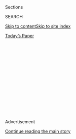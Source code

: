<div id="app">

<div>

<div>

<div>

<div class="NYTAppHideMasthead css-1q2w90k e1suatyy0">

<div class="section css-ui9rw0 e1suatyy2">

<div class="css-eph4ug er09x8g0">

<div class="css-6n7j50">

</div>

<span class="css-1dv1kvn">Sections</span>

<div class="css-10488qs">

<span class="css-1dv1kvn">SEARCH</span>

</div>

[Skip to content](#site-content)[Skip to site index](#site-index)

</div>

<div class="css-10698na e1huz5gh0">

</div>

</div>

<div id="masthead-bar-one" class="section hasLinks css-15hmgas e1csuq9d3">

<div class="css-uqyvli e1csuq9d0">

</div>

<div class="css-1uqjmks e1csuq9d1">

</div>

<div class="css-9e9ivx">

[](https://myaccount.nytimes.com/auth/login?response_type=cookie&client_id=vi)

</div>

<div class="css-1bvtpon e1csuq9d2">

[Today’s Paper](https://www.nytimes.com/section/todayspaper)

</div>

</div>

</div>

</div>

<div data-aria-hidden="false">

<div id="site-content" role="main">

<div>

<div class="css-1aor85t" style="opacity:0.000000001;z-index:-1;visibility:hidden">

<div class="css-1hqnpie">

<div class="css-epjblv">

<span class="css-17xtcya">[Opinion](/section/opinion)</span><span class="css-x15j1o">|</span><span class="css-fwqvlz">Market
Madness in the Pandemic</span>

</div>

<div class="css-k008qs">

<div class="css-1iwv8en">

<span class="css-18z7m18"></span>

<div>

</div>

</div>

<span class="css-1n6z4y">https://nyti.ms/2YH9LaE</span>

<div class="css-1705lsu">

<div class="css-4xjgmj">

<div class="css-4skfbu" role="toolbar" data-aria-label="Social Media Share buttons, Save button, and Comments Panel with current comment count" data-testid="share-tools">

  - 
  - 
  - 
  - 
    
    <div class="css-6n7j50">
    
    </div>

  - 
  - 

</div>

</div>

</div>

</div>

</div>

</div>

<div id="NYT_TOP_BANNER_REGION" class="css-13pd83m">

</div>

<div id="top-wrapper" class="css-1sy8kpn">

<div id="top-slug" class="css-l9onyx">

Advertisement

</div>

[Continue reading the main story](#after-top)

<div class="ad top-wrapper" style="text-align:center;height:100%;display:block;min-height:250px">

<div id="top" class="place-ad" data-position="top" data-size-key="top">

</div>

</div>

<div id="after-top">

</div>

</div>

<div>

<div class="css-v5btjw etb61u70">

<div class="css-v05ibm etb61u71">

[Opinion](/section/opinion)

</div>

</div>

<div id="sponsor-wrapper" class="css-1hyfx7x">

<div id="sponsor-slug" class="css-19vbshk">

Supported by

</div>

[Continue reading the main story](#after-sponsor)

<div id="sponsor" class="ad sponsor-wrapper" style="text-align:center;height:100%;display:block">

</div>

<div id="after-sponsor">

</div>

</div>

<div class="css-186x18t">

</div>

<div class="css-1vkm6nb ehdk2mb0">

# Market Madness in the Pandemic

</div>

Why are investors rushing to buy junk?

<div class="css-18e8msd">

<div class="css-vp77d3 epjyd6m0">

<div class="css-1p10dcb ey68jwv0" data-aria-hidden="true">

[![Paul
Krugman](https://static01.nyt.com/images/2018/04/02/opinion/paul-krugman/paul-krugman-thumbLarge.png
"Paul Krugman")](https://www.nytimes.com/by/paul-krugman)

</div>

<div class="css-1baulvz">

By [<span class="css-1baulvz last-byline" itemprop="name">Paul
Krugman</span>](https://www.nytimes.com/by/paul-krugman)

<div class="css-8atqhb">

Opinion Columnist

</div>

</div>

</div>

  - June 15, 2020

  - 
    
    <div class="css-4xjgmj">
    
    <div class="css-d8bdto" role="toolbar" data-aria-label="Social Media Share buttons, Save button, and Comments Panel with current comment count" data-testid="share-tools">
    
      - 
      - 
      - 
      - 
        
        <div class="css-6n7j50">
        
        </div>
    
      - 
      - 
    
    </div>
    
    </div>

</div>

<div class="css-79elbk" data-testid="photoviewer-wrapper">

<div class="css-z3e15g" data-testid="photoviewer-wrapper-hidden">

</div>

<div class="css-1a48zt4 ehw59r15" data-testid="photoviewer-children">

![<span class="css-16f3y1r e13ogyst0" data-aria-hidden="true">Hertz at
Hartsfield-Jackson Atlanta International Airport in
2018.</span><span class="css-cnj6d5 e1z0qqy90" itemprop="copyrightHolder"><span class="css-1ly73wi e1tej78p0">Credit...</span><span><span>John
Amis/Associated
Press</span></span></span>](https://static01.nyt.com/images/2020/06/15/opinion/15krugman1/merlin_147997977_1ccca318-b522-42e5-8f1c-9a68d1d0d9b0-articleLarge.jpg?quality=75&auto=webp&disable=upscale)

</div>

</div>

</div>

<div class="section meteredContent css-1r7ky0e" name="articleBody" itemprop="articleBody">

<div class="css-1fanzo5 StoryBodyCompanionColumn">

<div class="css-53u6y8">

After all these years, Hertz is No. 1 again. Not in market share: The
car-rental company is a [distant
second](https://www.statista.com/statistics/1022011/car-rental-companies-market-share-united-states/)
to Enterprise. But Hertz has become Exhibit \#1 of the madness that has
been sweeping the stock market in these times of Covid-19 — a madness
that may do considerable harm, not because stock prices themselves
matter all that much, but because Donald Trump and his minions treat the
stock market as a measure of their success.

About Hertz: Last month the company, which is deeply in debt and has
seen its business plunge amid the pandemic, filed for Chapter 11
protection. This is a form of bankruptcy that keeps a company operating
by restructuring its debts.

But while companies that enter Chapter 11 often survive, their
stockholders are normally wiped out. So Hertz stock should have become
more or less worthless.

Sure enough, Hertz’s [stock price](https://finance.yahoo.com/quote/HTZ/)
fell from more than $20 in February to less than $1 in early June. But
then a funny thing happened: Investors suddenly piled into the stock,
driving it up by more than 500 percent. And Hertz — in bankruptcy\! —
announced plans to raise money by [selling more
stock](https://www.marketwatch.com/story/hertz-seeks-bankruptcy-court-approval-to-offer-1-billion-in-stock-but-experts-expect-equity-to-be-wiped-out-2020-06-12).

</div>

</div>

<div class="css-1fanzo5 StoryBodyCompanionColumn">

<div class="css-53u6y8">

The Hertz story was just one example of a broader phenomenon. The run-up
[in stock
prices](https://fred.stlouisfed.org/graph/fredgraph.png?g=rDaj) that
took place between mid-May and Thursday’s sudden plummet was driven, to
an important extent, by investors rushing into very dubious companies —
what one observer called a “[flight to
crap](https://t.co/18VTGtR2rj?amp=1).”

<div class="css-1q1hscp">

<div class="css-1xk4eoy">

<div id="PK">

</div>

</div>

</div>

Stock markets never bear much relationship to the real economy, but
these days they don’t seem to have much to do with reality in general.

So what is going on in the market? Think of it as a play in three acts
(so far).

The first act was the huge decline that markets experienced as the
threat from Covid-19 became clear. This decline reflected justified
concerns about future profits, but it also reflected a developing
financial crisis: For a few weeks credit markets were seizing up pretty
much the same way they did in 2008.

The Federal Reserve, however, has been there and done that. It moved
quickly, buying bonds, establishing special lending facilities, and
essentially doing whatever it took to lubricate markets and keep money
flowing freely.

</div>

</div>

<div class="css-1fanzo5 StoryBodyCompanionColumn">

<div class="css-53u6y8">

The result was the second act of the play, a stock rebound that made up
about half of the losses from the initial plunge.

Up to that point the behavior of stock prices generally made sense. But
then came the third act, a surge in prices that eliminated most of the
previous losses and drove the Nasdaq to a new high. And this surge bore
all the usual signs of a bubble.

Robert Shiller, the world’s leading expert on such things, has [pointed
out](https://www.jstor.org/stable/3216841?seq=1#metadata_info_tab_contents)
that asset bubbles are, in effect, naturally occurring Ponzi schemes.
Early investors see big gains because later investors drive prices up,
inducing more people to buy in, and so on; the party continues until
something cuts off the flow of new money, and suddenly everything
crashes.

So it was with the recent stock surge. Encouraged by the Fed-induced
recovery of stocks from their March lows, some investors began buying.
Their optimism became a self-fulfilling prophecy, as initial gains led
more cautious investors to join in, driven by FOMO — fear of missing
out. It looked a lot like the dot-com bubble of the 1990s, except on a
vastly accelerated timetable.

Although there is [some
dispute](https://www.marketwatch.com/story/its-like-the-wild-west-in-the-stock-market-with-the-get-rich-crowd-vs-wall-st-pros-but-its-too-easy-to-blame-retail-investors-for-rampant-speculation-2020-06-13)
about how important they were, most of the evidence suggests that a
major role in this apparent bubble was played by small investors —
“retail bros” — pursuing get-rich-quick dreams. Some of these
exuberant investors were people who [normally bet on
sports](https://www.nytimes.com/2020/06/14/business/sports-gamblers-stocks-virus.html)
and were looking for an alternative source of excitement. And as the
Hertz example shows, they didn’t care much about quality.

Why didn’t large investors offset this apparent irrational exuberance by
selling stocks? As John Maynard Keynes [argued long
ago](http://gutenberg.net.au/ebooks03/0300071h/chap12.html), staid
investors who usually stabilize the market tend to abdicate judgment in
“abnormal times.” We are, you might say, in a time when the smart
money lacks all conviction, while the dumb money is filled with a
passionate intensity.

And now the bubble may — may — be bursting. But does any of this matter?

In a direct sense, not much. Stock prices surely have some impact on
business investment and consumer spending, but these effects are
probably small.

</div>

</div>

<div class="css-1fanzo5 StoryBodyCompanionColumn">

<div class="css-53u6y8">

But the Trump team sees stock prices as the ultimate measure of policy
success. Back in 2007 — on the eve of the Great Recession — Larry
Kudlow, who is now Trump’s top economist,
[declared](https://www.realclearpolitics.com/articles/2007/07/a_stock_market_vote_of_confide.html)
that things were going great, because the market was up, and stock
prices are “the best barometer of the health, wealth and security of a
nation.”

So the Trumpists took the rising market as validation for everything
they were doing — their push for early reopening even though the
coronavirus was by no means contained, their opposition to further
relief for unemployed workers. In other words, the irrational exuberance
of the retail bros may have enabled the irresponsibility of an
administration that didn’t want to deal with reality in the first place.

And while falling stocks may provoke a reconsideration, a lot of damage
has already been done.

*The Times is committed to publishing* [*a diversity of
letters*](https://www.nytimes.com/2019/01/31/opinion/letters/letters-to-editor-new-york-times-women.html)
*to the editor. We’d like to hear what you think about this or any of
our articles. Here are some*
[*tips*](https://help.nytimes.com/hc/en-us/articles/115014925288-How-to-submit-a-letter-to-the-editor)*.
And here’s our email:*
[*letters@nytimes.com*](mailto:letters@nytimes.com)*.*

*Follow The New York Times Opinion section on*
[*Facebook*](https://www.facebook.com/nytopinion)*,* [*Twitter
(@NYTopinion)*](http://twitter.com/NYTOpinion) *and*
[*Instagram*](https://www.instagram.com/nytopinion/)*.*

</div>

</div>

</div>

<div>

</div>

<div>

</div>

<div>

</div>

<div>

<div id="bottom-wrapper" class="css-1ede5it">

<div id="bottom-slug" class="css-l9onyx">

Advertisement

</div>

[Continue reading the main story](#after-bottom)

<div id="bottom" class="ad bottom-wrapper" style="text-align:center;height:100%;display:block;min-height:90px">

</div>

<div id="after-bottom">

</div>

</div>

</div>

</div>

</div>

## Site Index

<div>

</div>

## Site Information Navigation

  - [© <span>2020</span> <span>The New York Times
    Company</span>](https://help.nytimes.com/hc/en-us/articles/115014792127-Copyright-notice)

<!-- end list -->

  - [NYTCo](https://www.nytco.com/)
  - [Contact
    Us](https://help.nytimes.com/hc/en-us/articles/115015385887-Contact-Us)
  - [Work with us](https://www.nytco.com/careers/)
  - [Advertise](https://nytmediakit.com/)
  - [T Brand Studio](http://www.tbrandstudio.com/)
  - [Your Ad
    Choices](https://www.nytimes.com/privacy/cookie-policy#how-do-i-manage-trackers)
  - [Privacy](https://www.nytimes.com/privacy)
  - [Terms of
    Service](https://help.nytimes.com/hc/en-us/articles/115014893428-Terms-of-service)
  - [Terms of
    Sale](https://help.nytimes.com/hc/en-us/articles/115014893968-Terms-of-sale)
  - [Site Map](https://spiderbites.nytimes.com)
  - [Help](https://help.nytimes.com/hc/en-us)
  - [Subscriptions](https://www.nytimes.com/subscription?campaignId=37WXW)

</div>

</div>

</div>

</div>
